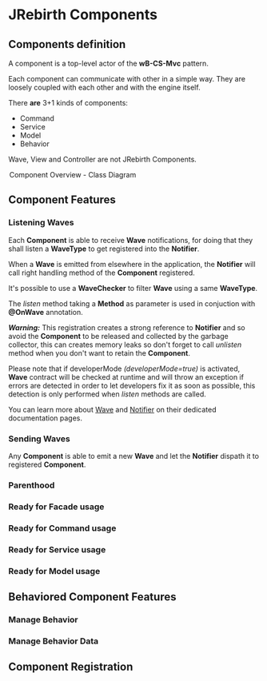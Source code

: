 JRebirth Components
=========================

Components definition
----------------------------

A component is a top-level actor of the __wB-CS-Mvc__ pattern.

Each component can communicate with other in a simple way. 
They are loosely coupled with each other and with the engine itself.

There **are** 3+1 kinds of components:

* Command
* Service
* Model
* Behavior

Wave, View and Controller are not JRebirth Components.

<div class="uml">
	<a href="uml/ComponentOverview.png" rel="lightbox" title="Component Overview Class Diagram ">
		<img class="redux" src="uml/ComponentOverview.png" alt="" />
	</a>
	<legend>Component Overview - Class Diagram</legend>
</div>

Component Features
-------------------------

### Listening Waves ###

Each **Component** is able to receive **Wave** notifications, for doing that they shall listen a **WaveType** to get registered into the **Notifier**.
 
When a **Wave** is emitted from elsewhere in the application, the **Notifier** will call right handling method of the **Component** registered.

It's possible to use a **WaveChecker** to filter **Wave** using a same **WaveType**.

The *listen* method taking a **Method** as parameter is used in conjuction with **@OnWave** annotation. 

***Warning:*** This registration creates a strong reference to **Notifier** and so avoid the **Component** to be released and collected by the garbage collector, this can creates memory leaks so don't forget to call *unlisten* method when you don't want to retain the **Component**. 

Please note that if developerMode *(developerMode=true)* is activated, **Wave** contract will be checked at runtime and will throw an exception if errors are detected in order to let developers fix it as soon as possible, this detection is only performed when *listen* methods are called.

<!-- MACRO{include|source=api/src/main/java/org/jrebirth/af/api/component/basic/Component.java|snippet=re:(listen\()\|(unlisten)} -->

You can learn more about [Wave](Wave.html) and [Notifier](Notifier.html) on their dedicated documentation pages.

### Sending Waves ###

Any **Component** is able to emit a new **Wave** and let the **Notifier** dispath it to registered **Component**.

<!-- MACRO{include|source=api/src/main/java/org/jrebirth/af/api/component/basic/Component.java|snippet=re:(sendWave\()} -->

### Parenthood ###

<!-- MACRO{include|source=api/src/main/java/org/jrebirth/af/api/component/basic/Component.java|snippet=re:(rootComponent\()\|(findInnerComponent)} -->

### Ready for Facade usage ###

<!-- MACRO{include|source=api/src/main/java/org/jrebirth/af/api/facade/FacadeReady.java|snippet=re:(setup\()\|(release\()} -->

<!-- MACRO{include|source=api/src/main/java/org/jrebirth/af/api/facade/FacadeReady.java|snippet=re:(localfacade\()} -->

<!-- MACRO{include|source=api/src/main/java/org/jrebirth/af/api/facade/FacadeReady.java|snippet=re:(key\()} -->


### Ready for Command usage ###

<!-- MACRO{include|source=api/src/main/java/org/jrebirth/af/api/link/CommandReady.java|snippet=re:(getCommand)} -->

<!-- MACRO{include|source=api/src/main/java/org/jrebirth/af/api/link/CommandReady.java|snippet=re:(callCommand)} -->


### Ready for Service usage ###

<!-- MACRO{include|source=api/src/main/java/org/jrebirth/af/api/link/ServiceReady.java|snippet=re:(getService)} -->


<!-- MACRO{include|source=api/src/main/java/org/jrebirth/af/api/link/ServiceReady.java|snippet=re:(returnData)} -->


### Ready for Model usage ###

<!-- MACRO{include|source=api/src/main/java/org/jrebirth/af/api/link/ModelReady.java|snippet=re:(getModel)} -->


<!-- MACRO{include|source=api/src/main/java/org/jrebirth/af/api/link/ModelReady.java|snippet=re:(attachUi)} -->



Behaviored Component Features
-------------------------

### Manage Behavior ###

### Manage Behavior Data ###


Component Registration
-----------------------

